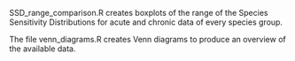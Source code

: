 SSD_range_comparison.R creates boxplots of the range of the Species Sensitivity Distributions for acute and chronic data of every species group.

The file venn_diagrams.R creates Venn diagrams to produce an overview of the available data.

